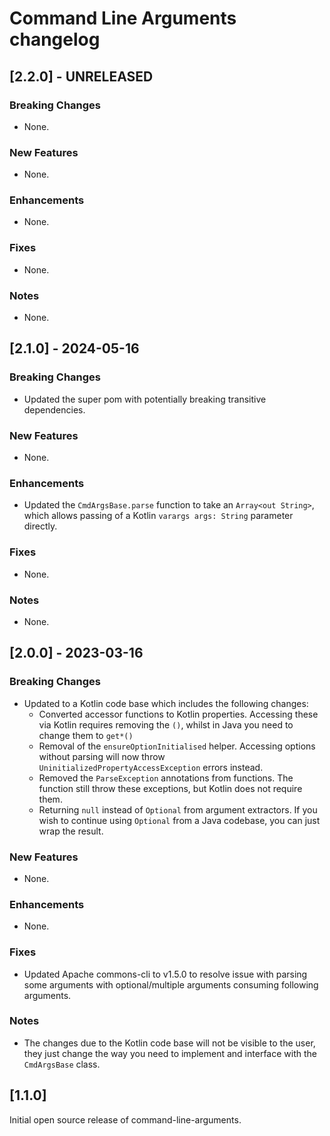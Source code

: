 # Command Line Arguments changelog
## [2.2.0] - UNRELEASED
### Breaking Changes
* None.

### New Features
* None.

### Enhancements
* None.

### Fixes
* None.

### Notes
* None.


## [2.1.0] - 2024-05-16

### Breaking Changes

* Updated the super pom with potentially breaking transitive dependencies.

### New Features

* None.

### Enhancements

* Updated the `CmdArgsBase.parse` function to take an `Array<out String>`, which allows passing of a Kotlin `varargs args: String` parameter directly.

### Fixes

* None.

### Notes

* None.

## [2.0.0] - 2023-03-16

### Breaking Changes

* Updated to a Kotlin code base which includes the following changes:
    * Converted accessor functions to Kotlin properties. Accessing these via Kotlin requires removing the `()`, whilst in Java you need to change them
      to `get*()`
    * Removal of the `ensureOptionInitialised` helper. Accessing options without parsing will now throw `UninitializedPropertyAccessException` errors instead.
    * Removed the `ParseException` annotations from functions. The function still throw these exceptions, but Kotlin does not require them.
    * Returning `null` instead of `Optional` from argument extractors. If you wish to continue using `Optional` from a Java codebase, you can just wrap the
      result.

### New Features

* None.

### Enhancements

* None.

### Fixes

* Updated Apache commons-cli to v1.5.0 to resolve issue with parsing some arguments with optional/multiple arguments consuming following arguments.

### Notes

* The changes due to the Kotlin code base will not be visible to the user, they just change the way you need to implement and interface with the `CmdArgsBase`
  class.

## [1.1.0]

Initial open source release of command-line-arguments.
